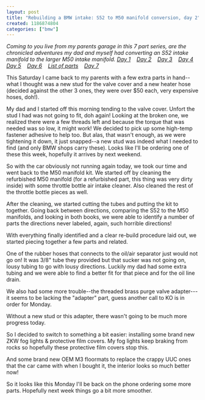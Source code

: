 ```yaml
---
layout: post
title: "Rebuilding a BMW intake: S52 to M50 manifold conversion, day 2"
created: 1186874804
categories: ["bmw"]
---
```

<em>Coming to you live from my parents garage in this 7 part series, are the chronicled adventures my dad and myself had converting an S52 intake manifold to the larger M50 intake manifold.
<a href="http://tedserbinski.com/2007/08/04/rebuilding-bmw-intake-s52-m50-intake-manifold-conversion-day-1">Day 1</a>&nbsp;&nbsp;&nbsp; <a href="http://tedserbinski.com/2007/08/11/rebuilding-bmw-intake-s52-m50-intake-manifold-conversion-day-2">Day 2</a>&nbsp;&nbsp;&nbsp; <a href="http://tedserbinski.com/2007/08/17/rebuilding-bmw-intake-s52-m50-intake-manifold-conversion-day-3">Day 3</a>&nbsp;&nbsp;&nbsp; <a href="http://tedserbinski.com/2007/08/18/rebuilding-bmw-intake-s52-m50-intake-manifold-conversion-day-4">Day 4</a>&nbsp;&nbsp;&nbsp; <a href="http://tedserbinski.com/2007/08/23/rebuilding-bmw-intake-s52-m50-intake-manifold-conversion-day-5">Day 5</a>&nbsp;&nbsp;&nbsp; <a href="http://tedserbinski.com/2007/08/30/rebuilding-bmw-intake-s52-m50-intake-manifold-conversion-day-6">Day 6</a>&nbsp;&nbsp;&nbsp; <a href="http://tedserbinski.com/2007/08/31/rebuilding-bmw-intake-s52-m50-intake-manifold-conversion-list-parts">List of parts</a>&nbsp;&nbsp;&nbsp; <a href="http://tedserbinski.com/2007/09/17/rebuilding-bmw-intake-s52-m50-intake-manifold-conversion-day-7">Day 7</a></em>

This Saturday I came back to my parents with a few extra parts in hand--what I thought was a new stud for the valve cover and a new heater hose (decided against the other 3 ones, they were over $50 each, very expensive hoses, doh!).

My dad and I started off this morning tending to the valve cover. Unfort the stud I had was not going to fit, doh again! Looking at the broken one, we realized there were a few threads left and because the torque that was needed was so low, it might work! We decided to pick up some high-temp fastener adhesive to help too. But alas, that wasn't enough, as we were tightening it down, it just snapped--a new stud was indeed what I needed to find (and only BMW shops carry these). Looks like I'll be ordering one of these this week, hopefully it arrives by next weekend.

So with the car obviously not running again today, we took our time and went back to the M50 manifold kit. We started off by cleaning the refurbished M50 manifold (for a refurbished part, this thing was very dirty inside) with some  throttle bottle air intake cleaner. Also cleaned the rest of the throttle bottle pieces as well.

After the cleaning, we started cutting the tubes and putting the kit to together. Going back between directions, comparing the S52 to the M50 manifolds, and looking in both books, we were able to identify a number of parts the directions never labeled, again, such horrible directions!

With everything finally identified and a clear re-build procedure laid out, we started piecing together a few parts and related.

One of the rubber hoses that connects to the oil/air separator just would not go on! It was 3/8" tube they provided but that sucker was not going on, lousy tubing to go with lousy directions. Luckily my dad had some extra tubing and we were able to find a better fit for that piece and for the oil line drain.

We also had some more trouble--the threaded brass purge valve adapter---it seems to be lacking the "adapter" part, guess another call to KO is in order for Monday.

Without a new stud or this adapter, there wasn't going to be much more progress today.

So I decided to switch to something a bit easier: installing some brand new ZKW fog lights & protective film covers. My fog lights keep braking from rocks so hopefully these protective film covers stop this.

And some brand new OEM M3 floormats to replace the crappy UUC ones that the car came with when I bought it, the interior looks so much better now!

So it looks like this Monday I'll be back on the phone ordering some more parts. Hopefully next week things go a bit more smoother.
